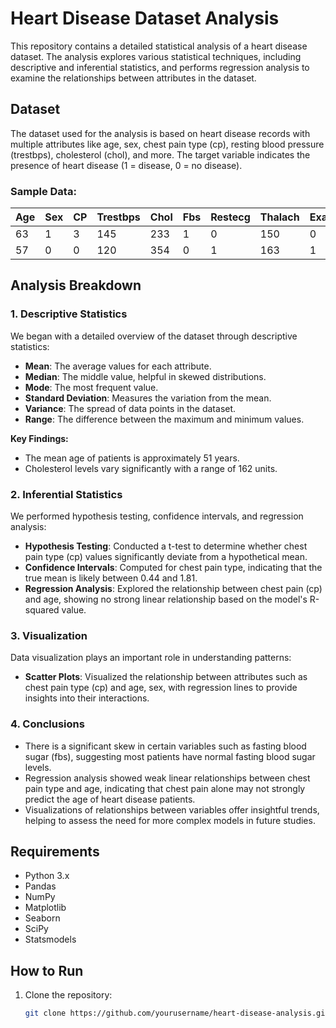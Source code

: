 # Heart Disease Dataset Analysis

This repository contains a detailed statistical analysis of a heart disease dataset. The analysis explores various statistical techniques, including descriptive and inferential statistics, and performs regression analysis to examine the relationships between attributes in the dataset.

## Dataset

The dataset used for the analysis is based on heart disease records with multiple attributes like age, sex, chest pain type (cp), resting blood pressure (trestbps), cholesterol (chol), and more. The target variable indicates the presence of heart disease (1 = disease, 0 = no disease).

### Sample Data:
| Age | Sex | CP | Trestbps | Chol | Fbs | Restecg | Thalach | Exang | Oldpeak | Slope | Ca | Thal | Target |
| --- | --- | --- | -------- | ---- | --- | ------- | ------- | ----- | ------- | ----- | -- | ---- | ------ |
| 63  | 1   | 3   | 145      | 233  | 1   | 0       | 150     | 0     | 2.3     | 0     | 0  | 1    | 1      |
| 57  | 0   | 0   | 120      | 354  | 0   | 1       | 163     | 1     | 0.6     | 2     | 0  | 2    | 1      |

## Analysis Breakdown

### 1. Descriptive Statistics
We began with a detailed overview of the dataset through descriptive statistics:
- **Mean**: The average values for each attribute.
- **Median**: The middle value, helpful in skewed distributions.
- **Mode**: The most frequent value.
- **Standard Deviation**: Measures the variation from the mean.
- **Variance**: The spread of data points in the dataset.
- **Range**: The difference between the maximum and minimum values.

**Key Findings:**
- The mean age of patients is approximately 51 years.
- Cholesterol levels vary significantly with a range of 162 units.

### 2. Inferential Statistics
We performed hypothesis testing, confidence intervals, and regression analysis:
- **Hypothesis Testing**: Conducted a t-test to determine whether chest pain type (cp) values significantly deviate from a hypothetical mean.
- **Confidence Intervals**: Computed for chest pain type, indicating that the true mean is likely between 0.44 and 1.81.
- **Regression Analysis**: Explored the relationship between chest pain (cp) and age, showing no strong linear relationship based on the model's R-squared value.

### 3. Visualization
Data visualization plays an important role in understanding patterns:
- **Scatter Plots**: Visualized the relationship between attributes such as chest pain type (cp) and age, sex, with regression lines to provide insights into their interactions.
  
### 4. Conclusions
- There is a significant skew in certain variables such as fasting blood sugar (fbs), suggesting most patients have normal fasting blood sugar levels.
- Regression analysis showed weak linear relationships between chest pain type and age, indicating that chest pain alone may not strongly predict the age of heart disease patients.
- Visualizations of relationships between variables offer insightful trends, helping to assess the need for more complex models in future studies.

## Requirements

- Python 3.x
- Pandas
- NumPy
- Matplotlib
- Seaborn
- SciPy
- Statsmodels

## How to Run

1. Clone the repository:
   ```bash
   git clone https://github.com/yourusername/heart-disease-analysis.git
